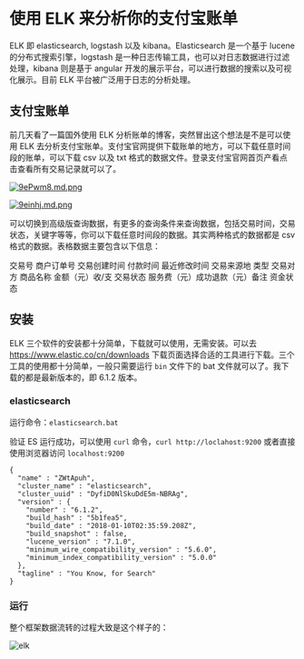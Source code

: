 # 使用 ELK 来分析你的支付宝账单

ELK 即 elasticsearch, logstash 以及 kibana。Elasticsearch 是一个基于 lucene 的分布式搜索引擎，logstash 是一种日志传输工具，也可以对日志数据进行过滤处理，kibana 则是基于 angular 开发的展示平台，可以进行数据的搜索以及可视化展示。目前 ELK 平台被广泛用于日志的分析处理。

## 支付宝账单

前几天看了一篇国外使用 ELK 分析账单的博客，突然冒出这个想法是不是可以使用 ELK 去分析支付宝账单。支付宝官网提供下载账单的地方，可以下载任意时间段的账单，可以下载 csv 以及 txt 格式的数据文件。登录支付宝官网首页产看点击查看所有交易记录就可以了。

[![9ePwm8.md.png](https://s1.ax1x.com/2018/02/03/9ePwm8.md.png)](https://imgchr.com/i/9ePwm8)

[![9einhj.md.png](https://s1.ax1x.com/2018/02/03/9einhj.md.png)](https://imgchr.com/i/9einhj)

可以切换到高级版查询数据，有更多的查询条件来查询数据，包括交易时间，交易状态，关键字等等，你可以下载任意时间段的数据。其实两种格式的数据都是 csv 格式的数据。表格数据主要包含以下信息：

交易号 商户订单号 交易创建时间  付款时间 最近修改时间 交易来源地 类型 交易对方 商品名称 金额（元）收/支 交易状态 服务费（元）成功退款（元）备注 资金状态   


## 安装

ELK 三个软件的安装都十分简单，下载就可以使用，无需安装。可以去 https://www.elastic.co/cn/downloads 下载页面选择合适的工具进行下载。三个工具的使用都十分简单，一般只需要运行 `bin` 文件下的 bat 文件就可以了。我下载的都是最新版本的，即 6.1.2 版本。

### elasticsearch
 
 运行命令：`elasticsearch.bat`
 
验证 ES 运行成功，可以使用 `curl` 命令，`curl http://loclahost:9200` 或者直接使用浏览器访问 `localhost:9200`

```
{
  "name" : "ZWtApuh",
  "cluster_name" : "elasticsearch",
  "cluster_uuid" : "DyfiD0NlSkuDdE5m-NBRAg",
  "version" : {
    "number" : "6.1.2",
    "build_hash" : "5b1fea5",
    "build_date" : "2018-01-10T02:35:59.208Z",
    "build_snapshot" : false,
    "lucene_version" : "7.1.0",
    "minimum_wire_compatibility_version" : "5.6.0",
    "minimum_index_compatibility_version" : "5.0.0"
  },
  "tagline" : "You Know, for Search"
}
```

### 运行

整个框架数据流转的过程大致是这个样子的：

![elk](https://user-images.githubusercontent.com/12164075/35777214-0596c156-09e5-11e8-924a-e0d614d007a8.gif)


